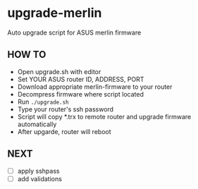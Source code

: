# upgrade-merlin
Auto upgrade script for ASUS merlin firmware

## HOW TO
- Open upgrade.sh with editor
- Set YOUR ASUS router ID, ADDRESS, PORT
- Download appropriate merlin-firmware to your router
- Decompress firmware where script located
- Run ```./upgrade.sh```
- Type your router's ssh password
- Script will copy *.trx to remote router and upgrade firmware automatically
- After upgarde, router will reboot

## NEXT
- [ ] apply sshpass
- [ ] add validations
